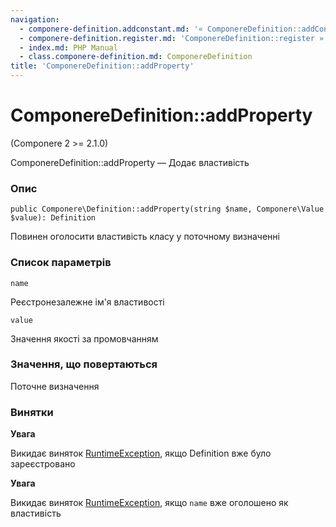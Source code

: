 ```yaml
---
navigation:
  - componere-definition.addconstant.md: '« ComponereDefinition::addConstant'
  - componere-definition.register.md: 'ComponereDefinition::register »'
  - index.md: PHP Manual
  - class.componere-definition.md: ComponereDefinition
title: 'ComponereDefinition::addProperty'
---
```

# ComponereDefinition::addProperty

(Componere 2 >= 2.1.0)

ComponereDefinition::addProperty — Додає властивість

### Опис

```methodsynopsis
public Componere\Definition::addProperty(string $name, Componere\Value $value): Definition
```

Повинен оголосити властивість класу у поточному визначенні

### Список параметрів

`name`

Реєстронезалежне ім'я властивості

`value`

Значення якості за промовчанням

### Значення, що повертаються

Поточне визначення

### Винятки

**Увага**

Викидає виняток [RuntimeException](class.runtimeexception.md), якщо Definition вже було зареєстровано

**Увага**

Викидає виняток [RuntimeException](class.runtimeexception.md), якщо `name` вже оголошено як властивість
